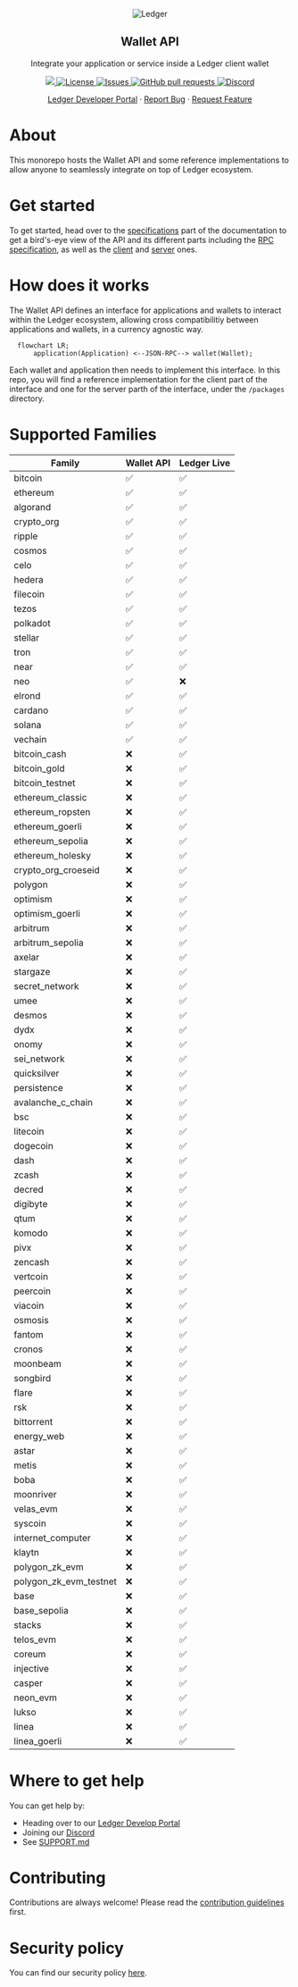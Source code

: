 <p align="center">
 <img src="https://user-images.githubusercontent.com/9203826/154288895-670f5c23-81a1-4307-a080-1af83f7f8356.svg" align="center" alt="Ledger" />
 <h2 align="center">Wallet API</h2>
 <p align="center">Integrate your application or service inside a Ledger client wallet
</p>
  <p align="center">
  <!-- Update with each individual package version -->
    <a href="https://www.npmjs.com/package/@ledgerhq/platform-sdk">
      <img src="https://img.shields.io/npm/v/@ledgerhq/platform-sdk.svg?style=flat-square" />
    </a>
    <!-- Update with each individual package version (or the monorepo version if applicable) -->
    <a href="https://choosealicense.com/licenses/mit/">
      <img alt="License" src="https://img.shields.io/github/license/LedgerHQ/platform-sdk" />
    </a>
    <!-- Enable and display when CI set up -->
    <!-- <a href="https://github.com/LedgerHQ/platform-sdk/actions">
      <img alt="Tests Passing" src="https://github.com/LedgerHQ/platform-sdk/workflows/CI/badge.svg" />
    </a> -->
    <a href="https://github.com/LedgerHQ/platform-sdk/issues">
      <img alt="Issues" src="https://img.shields.io/github/issues/LedgerHQ/platform-sdk?color=0088ff" />
    </a>
    <a href="https://github.com/LedgerHQ/platform-sdk/pulls">
      <img alt="GitHub pull requests" src="https://img.shields.io/github/issues-pr/LedgerHQ/platform-sdk?color=0088ff" />
    </a>
    <a href="https://developers.ledger.com/discord-pro">
      <img alt="Discord" src="https://img.shields.io/discord/885256081289379850?color=1C1CE1&label=Ledger%20%7C%20Discord%20%F0%9F%91%8B%20&style=flat-square" />
    </a>
  </p>

  <p align="center">
    <a href="https://developers.ledger.com/docs/live-app/start-here/">Ledger Developer Portal</a>
    ·
    <a href="https://github.com/LedgerHQ/platform-sdk/issues/new/choose">Report Bug</a>
    ·
    <a href="https://github.com/LedgerHQ/platform-sdk/issues/new/choose">Request Feature</a>
  </p>
  <!-- Also add monorepo docuzaurus doc when available -->
</p>

# About

This monorepo hosts the Wallet API and some reference implementations to allow anyone to seamlessly integrate on top of Ledger ecosystem.

# Get started

To get started, head over to the [specifications](/spec/README.md) part of the documentation to get a bird's-eye view of the API and its different parts including the [RPC specification](/spec/rpc/README.md), as well as the [client](/spec/client/README.md) and [server](/spec/server/README.md) ones.

# How does it works

The Wallet API defines an interface for applications and wallets to interact within the Ledger ecosystem, allowing cross compatibilitiy between applications and wallets, in a currency agnostic way.

```mermaid
  flowchart LR;
      application(Application) <--JSON-RPC--> wallet(Wallet);
```

<!-- TODO: link to reference implementations of client and server once available -->

Each wallet and application then needs to implement this interface. In this repo, you will find a reference implementation for the client part of the interface and one for the server parth of the interface, under the `/packages` directory.

# Supported Families

| Family                 | Wallet API | Ledger Live |
| ---------------------- | ---------- | ----------- |
| bitcoin                | ✅         | ✅          |
| ethereum               | ✅         | ✅          |
| algorand               | ✅         | ✅          |
| crypto_org             | ✅         | ✅          |
| ripple                 | ✅         | ✅          |
| cosmos                 | ✅         | ✅          |
| celo                   | ✅         | ✅          |
| hedera                 | ✅         | ✅          |
| filecoin               | ✅         | ✅          |
| tezos                  | ✅         | ✅          |
| polkadot               | ✅         | ✅          |
| stellar                | ✅         | ✅          |
| tron                   | ✅         | ✅          |
| near                   | ✅         | ✅          |
| neo                    | ✅         | ❌          |
| elrond                 | ✅         | ✅          |
| cardano                | ✅         | ✅          |
| solana                 | ✅         | ✅          |
| vechain                | ✅         | ✅          |
| bitcoin_cash           | ❌         | ✅          |
| bitcoin_gold           | ❌         | ✅          |
| bitcoin_testnet        | ❌         | ✅          |
| ethereum_classic       | ❌         | ✅          |
| ethereum_ropsten       | ❌         | ✅          |
| ethereum_goerli        | ❌         | ✅          |
| ethereum_sepolia       | ❌         | ✅          |
| ethereum_holesky       | ❌         | ✅          |
| crypto_org_croeseid    | ❌         | ✅          |
| polygon                | ❌         | ✅          |
| optimism               | ❌         | ✅          |
| optimism_goerli        | ❌         | ✅          |
| arbitrum               | ❌         | ✅          |
| arbitrum_sepolia       | ❌         | ✅          |
| axelar                 | ❌         | ✅          |
| stargaze               | ❌         | ✅          |
| secret_network         | ❌         | ✅          |
| umee                   | ❌         | ✅          |
| desmos                 | ❌         | ✅          |
| dydx                   | ❌         | ✅          |
| onomy                  | ❌         | ✅          |
| sei_network            | ❌         | ✅          |
| quicksilver            | ❌         | ✅          |
| persistence            | ❌         | ✅          |
| avalanche_c_chain      | ❌         | ✅          |
| bsc                    | ❌         | ✅          |
| litecoin               | ❌         | ✅          |
| dogecoin               | ❌         | ✅          |
| dash                   | ❌         | ✅          |
| zcash                  | ❌         | ✅          |
| decred                 | ❌         | ✅          |
| digibyte               | ❌         | ✅          |
| qtum                   | ❌         | ✅          |
| komodo                 | ❌         | ✅          |
| pivx                   | ❌         | ✅          |
| zencash                | ❌         | ✅          |
| vertcoin               | ❌         | ✅          |
| peercoin               | ❌         | ✅          |
| viacoin                | ❌         | ✅          |
| osmosis                | ❌         | ✅          |
| fantom                 | ❌         | ✅          |
| cronos                 | ❌         | ✅          |
| moonbeam               | ❌         | ✅          |
| songbird               | ❌         | ✅          |
| flare                  | ❌         | ✅          |
| rsk                    | ❌         | ✅          |
| bittorrent             | ❌         | ✅          |
| energy_web             | ❌         | ✅          |
| astar                  | ❌         | ✅          |
| metis                  | ❌         | ✅          |
| boba                   | ❌         | ✅          |
| moonriver              | ❌         | ✅          |
| velas_evm              | ❌         | ✅          |
| syscoin                | ❌         | ✅          |
| internet_computer      | ❌         | ✅          |
| klaytn                 | ❌         | ✅          |
| polygon_zk_evm         | ❌         | ✅          |
| polygon_zk_evm_testnet | ❌         | ✅          |
| base                   | ❌         | ✅          |
| base_sepolia           | ❌         | ✅          |
| stacks                 | ❌         | ✅          |
| telos_evm              | ❌         | ✅          |
| coreum                 | ❌         | ✅          |
| injective              | ❌         | ✅          |
| casper                 | ❌         | ✅          |
| neon_evm               | ❌         | ✅          |
| lukso                  | ❌         | ✅          |
| linea                  | ❌         | ✅          |
| linea_goerli           | ❌         | ✅          |

# Where to get help

You can get help by:

- Heading over to our [Ledger Develop Portal](https://developers.ledger.com)
- Joining our [Discord](https://developers.ledger.com/discord-pro)
- See [SUPPORT.md](/SUPPORT.md)

# Contributing

Contributions are always welcome! Please read the [contribution guidelines](/CONTRIBUTING.md) first.

# Security policy

You can find our security policy [here](/SECURITY.md).
